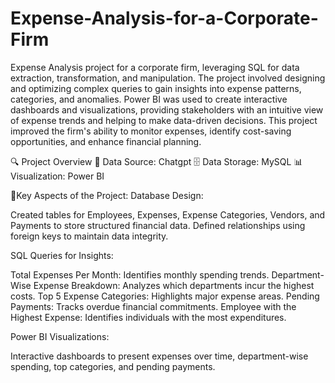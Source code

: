 # Expense-Analysis-for-a-Corporate-Firm
Expense Analysis project for a corporate firm, leveraging SQL for data extraction, transformation, and manipulation. The project involved designing and optimizing complex queries to gain insights into expense patterns, categories, and anomalies. Power BI was used to create interactive dashboards and visualizations, providing stakeholders with an intuitive view of expense trends and helping to make data-driven decisions. This project improved the firm's ability to monitor expenses, identify cost-saving opportunities, and enhance financial planning.

🔍 Project Overview
🔄 Data Source: Chatgpt 
🗄️ Data Storage: MySQL
📊 Visualization: Power BI

📌Key Aspects of the Project:
  Database Design:

   Created tables for Employees, Expenses, Expense Categories, Vendors, and Payments to store structured financial data.
   Defined relationships using foreign keys to maintain data integrity.

  SQL Queries for Insights:

   Total Expenses Per Month: Identifies monthly spending trends.
   Department-Wise Expense Breakdown: Analyzes which departments incur the highest costs.
   Top 5 Expense Categories: Highlights major expense areas.
   Pending Payments: Tracks overdue financial commitments.
   Employee with the Highest Expense: Identifies individuals with the most expenditures.

  Power BI Visualizations:

   Interactive dashboards to present expenses over time, department-wise spending, top categories, and pending payments.
